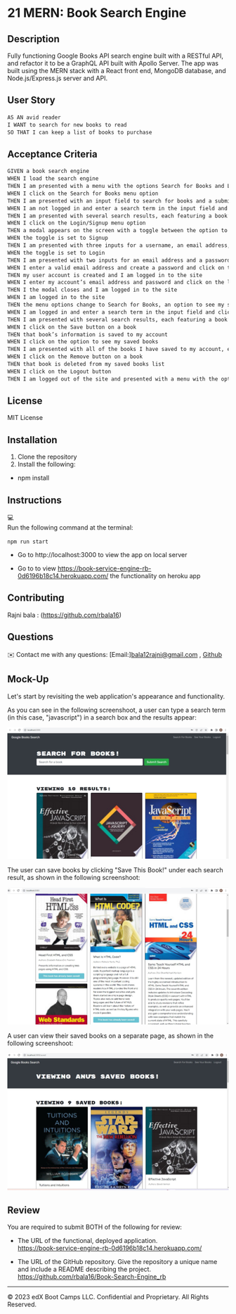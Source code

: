 # 21 MERN: Book Search Engine

## Description
Fully functioning Google Books API search engine built with a RESTful API, and refactor it to be a GraphQL API built with Apollo Server. The app was built using the MERN stack with a React front end, MongoDB database, and Node.js/Express.js server and API. 


## User Story

```md
AS AN avid reader
I WANT to search for new books to read
SO THAT I can keep a list of books to purchase
```


## Acceptance Criteria

```md
GIVEN a book search engine
WHEN I load the search engine
THEN I am presented with a menu with the options Search for Books and Login/Signup and an input field to search for books and a submit button
WHEN I click on the Search for Books menu option
THEN I am presented with an input field to search for books and a submit button
WHEN I am not logged in and enter a search term in the input field and click the submit button
THEN I am presented with several search results, each featuring a book’s title, author, description, image, and a link to that book on the Google Books site
WHEN I click on the Login/Signup menu option
THEN a modal appears on the screen with a toggle between the option to log in or sign up
WHEN the toggle is set to Signup
THEN I am presented with three inputs for a username, an email address, and a password, and a signup button
WHEN the toggle is set to Login
THEN I am presented with two inputs for an email address and a password and login button
WHEN I enter a valid email address and create a password and click on the signup button
THEN my user account is created and I am logged in to the site
WHEN I enter my account’s email address and password and click on the login button
THEN I the modal closes and I am logged in to the site
WHEN I am logged in to the site
THEN the menu options change to Search for Books, an option to see my saved books, and Logout
WHEN I am logged in and enter a search term in the input field and click the submit button
THEN I am presented with several search results, each featuring a book’s title, author, description, image, and a link to that book on the Google Books site and a button to save a book to my account
WHEN I click on the Save button on a book
THEN that book’s information is saved to my account
WHEN I click on the option to see my saved books
THEN I am presented with all of the books I have saved to my account, each featuring the book’s title, author, description, image, and a link to that book on the Google Books site and a button to remove a book from my account
WHEN I click on the Remove button on a book
THEN that book is deleted from my saved books list
WHEN I click on the Logout button
THEN I am logged out of the site and presented with a menu with the options Search for Books and Login/Signup and an input field to search for books and a submit button  
```
## License 
MIT License

## Installation
1. Clone the repository
2. Install the following: 
- npm install

## Instructions
💻   
Run the following command at the terminal:

`npm run start` <br>
- Go to http://localhost:3000 to view the app on local server<br>

- Go to  to view https://book-service-engine-rb-0d6196b18c14.herokuapp.com/ the functionality on heroku app

## Contributing
Rajni bala : (https://github.com/rbala16)

## Questions
✉️ Contact me with any questions: [Email:]bala12rajni@gmail.com , [Github](https://github.com/rbala16)<br />

## Mock-Up

Let's start by revisiting the web application's appearance and functionality.

As you can see in the following screenshoot, a user can type a search term (in this case, "javascript") in a search box and the results appear:

![Screenshoot shows "javascript" typed into a search box and books about Star Wars appearing as results.](./assets/demo1.jpg)

The user can save books by clicking "Save This Book!" under each search result, as shown in the following screenshoot:

![Screenshoot shows user clicking "Save This Book!" button to save books that appear in search results. The button label changes to "Book Already Saved" after it is clicked and the book is saved.](./assets/demo3.jpg)

A user can view their saved books on a separate page, as shown in the following screenshoot:

![The Viewing  Books page shows the books that the user  has saved.](./assets/demo2.jpg)





## Review

You are required to submit BOTH of the following for review:

* The URL of the functional, deployed application.<br>
https://book-service-engine-rb-0d6196b18c14.herokuapp.com/

* The URL of the GitHub repository. Give the repository a unique name and include a README describing the project.<br>
https://github.com/rbala16/Book-Search-Engine_rb
---
© 2023 edX Boot Camps LLC. Confidential and Proprietary. All Rights Reserved.
